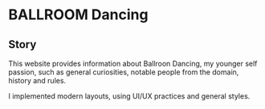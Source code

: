 
# BALLROOM Dancing

## Story

This website provides information about Ballroon Dancing, my younger self passion, such as general curiosities, notable people from the domain, history and rules.

I implemented modern layouts, using UI/UX practices and general styles.

#
